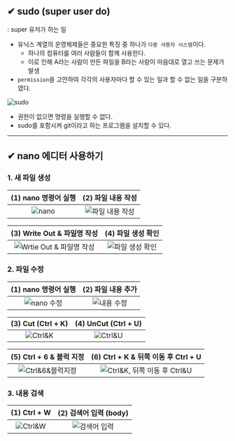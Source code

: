 ## ✔ sudo (super user do)
: super 유저가 하는 일
- 유닉스 계열의 운영체제들은 중요한 특징 중 하나가 `다중 사용자 시스템`이다.
  - 하나의 컴퓨터를 여러 사람들이 함께 사용한다.
  - 이로 인해 A라는 사람이 만든 파일을 B라는 사람이 마음대로 열고 쓰는 문제가 발생
- `permission`을 고안하여 각각의 사용자마다 할 수 있는 일과 할 수 없는 일을 구분하였다.

![sudo](https://user-images.githubusercontent.com/54324782/189337448-5192b955-a4d8-45ca-ae38-ff5c3f6a960e.png)

- 권한이 없으면 명령을 실행할 수 없다.
- sudo를 포함시켜 git이라고 하는 프로그램을 설치할 수 있다.


- - -
## ✔ nano 에디터 사용하기
### 1. 새 파일 생성

| (1) nano 명령어 실행 | (2) 파일 내용 작성 |
|:--------:|:--------:|
| ![nano](https://user-images.githubusercontent.com/54324782/189340151-2821fd8e-ee79-4fdf-98d9-0fb65bffe812.png) | ![파일 내용 작성](https://user-images.githubusercontent.com/54324782/189339831-ef734fd8-0302-4af8-94e9-5d8d7318a0ad.png) |

| (3) Write Out & 파일명 작성 | (4) 파일 생성 확인 |
|:--------:|:--------:|
| ![Wrtie Out & 파일명 작성](https://user-images.githubusercontent.com/54324782/189339986-f90313d6-5888-4473-8e07-c4578d262045.png) | ![파일 생성 확인](https://user-images.githubusercontent.com/54324782/189340241-582b6649-089a-4993-9a13-946fb19cb62c.png)

### 2. 파일 수정

| (1) nano 명령어 실행 | (2) 파일 내용 추가 |
|:--------:|:--------:|
| ![nano 수정](https://user-images.githubusercontent.com/54324782/189341589-86fb6aaf-a18b-48d4-9787-8f1822f248e5.png) | ![내용 수정](https://user-images.githubusercontent.com/54324782/189341910-09a1a972-fc74-4d83-8a4a-780bffc48c36.png)

| (3) Cut (Ctrl + K) | (4) UnCut (Ctrl + U) |
|:--------:|:--------:|
| ![Ctrl&K](https://user-images.githubusercontent.com/54324782/189342004-15ffba78-4330-4617-bfbe-6c8270f86279.png) | ![Ctrl&U](https://user-images.githubusercontent.com/54324782/189342347-e3339245-5353-46ad-b912-e06ee1f22507.png)

| (5) Ctrl + 6 & 블럭 지정 | (6) Ctrl + K & 뒤쪽 이동 후 Ctrl + U |
|:--------:|:--------:|
| ![Ctrl&6&블럭지정](https://user-images.githubusercontent.com/54324782/189342641-28ca2393-bb09-4714-bc6c-70e72712fc17.png) | ![Ctrl&K, 뒤쪽 이동 후 Ctrl&U](https://user-images.githubusercontent.com/54324782/189342853-57a90ef2-90b6-442a-8854-4d68410731ef.png)

### 3. 내용 검색

| (1) Ctrl + W | (2) 검색어 입력 (body) |
|:--------:|:--------:|
| ![Ctrl&W](https://user-images.githubusercontent.com/54324782/189343628-47224bb9-5847-4539-8ac7-31459dc99d4b.png) | ![검색어 입력](https://user-images.githubusercontent.com/54324782/189343716-3a419555-94b7-46c5-acf4-2106ec9f5112.png)
